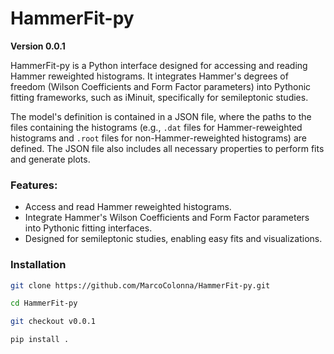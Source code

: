 # HammerFit-py

**Version 0.0.1**

HammerFit-py is a Python interface designed for accessing and reading Hammer reweighted histograms. It integrates Hammer's degrees of freedom (Wilson Coefficients and Form Factor parameters) into Pythonic fitting frameworks, such as iMinuit, specifically for semileptonic studies.

The model's definition is contained in a JSON file, where the paths to the files containing the histograms (e.g., `.dat` files for Hammer-reweighted histograms and `.root` files for non-Hammer-reweighted histograms) are defined. The JSON file also includes all necessary properties to perform fits and generate plots.

### Features:
- Access and read Hammer reweighted histograms.
- Integrate Hammer's Wilson Coefficients and Form Factor parameters into Pythonic fitting interfaces.
- Designed for semileptonic studies, enabling easy fits and visualizations.

### Installation

```bash
git clone https://github.com/MarcoColonna/HammerFit-py.git

cd HammerFit-py 

git checkout v0.0.1 

pip install .